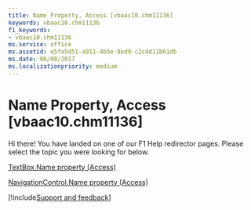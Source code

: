 ```yaml
---
title: Name Property, Access [vbaac10.chm11136]
keywords: vbaac10.chm11136
f1_keywords:
- vbaac10.chm11136
ms.service: office
ms.assetid: e5fa5d51-a911-4b5e-8ed9-c2c4d11b61db
ms.date: 06/08/2017
ms.localizationpriority: medium
---
```



# Name Property, Access [vbaac10.chm11136]

Hi there! You have landed on one of our F1 Help redirector pages. Please select the topic you were looking for below.

[TextBox.Name property (Access)](https://msdn.microsoft.com/library/e97043b5-216f-2c5c-a531-45b29477cb77%28Office.15%29.aspx)

[NavigationControl.Name property (Access)](https://msdn.microsoft.com/library/0daea497-ec28-769b-6722-4ac60026147c%28Office.15%29.aspx)

[!include[Support and feedback](~/includes/feedback-boilerplate.md)]